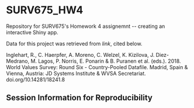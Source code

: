 # SURV675_HW4
Repository for SURV675's Homework 4 assignemnt -- creating an interactive Shiny app. 



Data for this project was retrieved from *link*, cited below. 

Inglehart, R., C. Haerpfer, A. Moreno, C. Welzel, K. Kizilova, J. Diez-Medrano, M. Lagos, P. Norris, E. Ponarin & B. Puranen et al. (eds.). 2018. World Values Survey: Round Six - Country-Pooled Datafile. Madrid, Spain & Vienna, Austria: JD Systems Institute & WVSA Secretariat. doi.org/10.14281/18241.8


## Session Information for Reproducibility 


